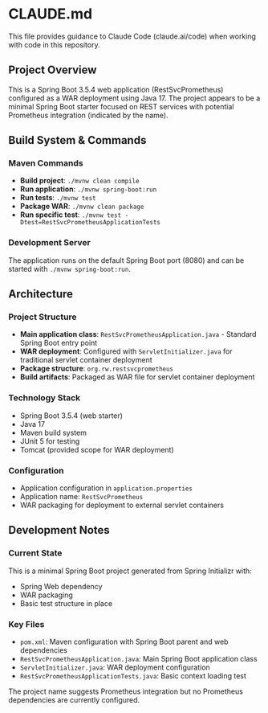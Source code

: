 # CLAUDE.md

This file provides guidance to Claude Code (claude.ai/code) when working with code in this repository.

## Project Overview

This is a Spring Boot 3.5.4 web application (RestSvcPrometheus) configured as a WAR deployment using Java 17. The project appears to be a minimal Spring Boot starter focused on REST services with potential Prometheus integration (indicated by the name).

## Build System & Commands

### Maven Commands
- **Build project**: `./mvnw clean compile`
- **Run application**: `./mvnw spring-boot:run`
- **Run tests**: `./mvnw test`
- **Package WAR**: `./mvnw clean package`
- **Run specific test**: `./mvnw test -Dtest=RestSvcPrometheusApplicationTests`

### Development Server
The application runs on the default Spring Boot port (8080) and can be started with `./mvnw spring-boot:run`.

## Architecture

### Project Structure
- **Main application class**: `RestSvcPrometheusApplication.java` - Standard Spring Boot entry point
- **WAR deployment**: Configured with `ServletInitializer.java` for traditional servlet container deployment
- **Package structure**: `org.rw.restsvcprometheus`
- **Build artifacts**: Packaged as WAR file for servlet container deployment

### Technology Stack
- Spring Boot 3.5.4 (web starter)
- Java 17
- Maven build system
- JUnit 5 for testing
- Tomcat (provided scope for WAR deployment)

### Configuration
- Application configuration in `application.properties`
- Application name: `RestSvcPrometheus`
- WAR packaging for deployment to external servlet containers

## Development Notes

### Current State
This is a minimal Spring Boot project generated from Spring Initializr with:
- Spring Web dependency
- WAR packaging
- Basic test structure in place

### Key Files
- `pom.xml`: Maven configuration with Spring Boot parent and web dependencies
- `RestSvcPrometheusApplication.java`: Main Spring Boot application class
- `ServletInitializer.java`: WAR deployment configuration
- `RestSvcPrometheusApplicationTests.java`: Basic context loading test

The project name suggests Prometheus integration but no Prometheus dependencies are currently configured.